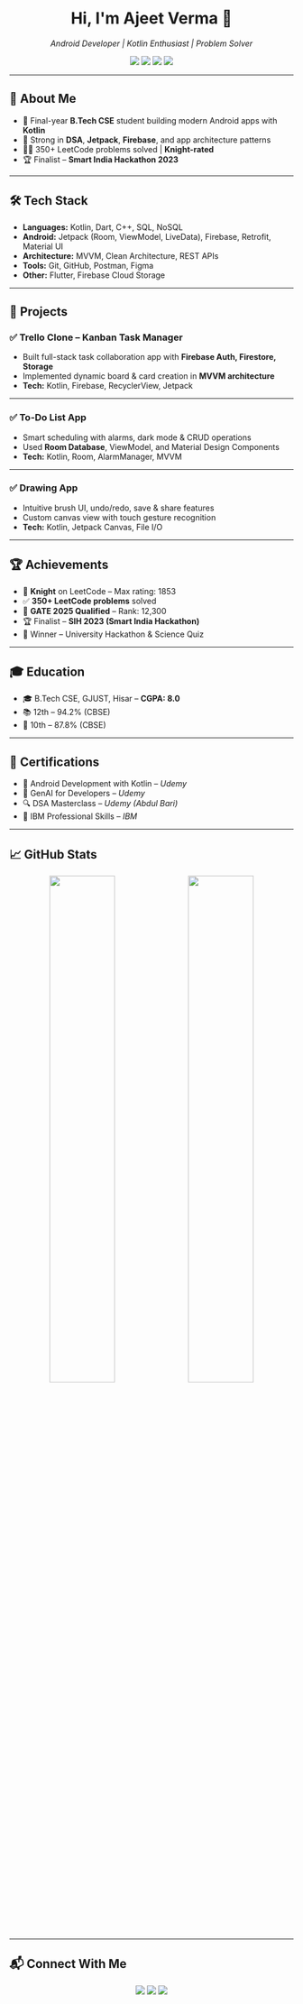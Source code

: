 <h1 align="center">Hi, I'm Ajeet Verma 👋</h1>
<p align="center"><i>Android Developer | Kotlin Enthusiast | Problem Solver</i></p>

<p align="center">
  <img src="https://img.shields.io/badge/Kotlin-0095D5?style=for-the-badge&logo=kotlin&logoColor=white" />
  <img src="https://img.shields.io/badge/Flutter-02569B?style=for-the-badge&logo=flutter&logoColor=white" />
  <img src="https://img.shields.io/badge/C++-00599C?style=for-the-badge&logo=c%2B%2B&logoColor=white" />
  <img src="https://img.shields.io/badge/Firebase-ffca28?style=for-the-badge&logo=firebase&logoColor=black" />
</p>

---

## 🚀 About Me

- 📱 Final-year **B.Tech CSE** student building modern Android apps with **Kotlin**  
- 🧠 Strong in **DSA**, **Jetpack**, **Firebase**, and app architecture patterns  
- 👨‍💻 350+ LeetCode problems solved | **Knight-rated**  
- 🏆 Finalist – **Smart India Hackathon 2023**

---

## 🛠️ Tech Stack

- **Languages:** Kotlin, Dart, C++, SQL, NoSQL  
- **Android:** Jetpack (Room, ViewModel, LiveData), Firebase, Retrofit, Material UI  
- **Architecture:** MVVM, Clean Architecture, REST APIs  
- **Tools:** Git, GitHub, Postman, Figma  
- **Other:** Flutter, Firebase Cloud Storage

---

## 💼 Projects

### ✅ Trello Clone – Kanban Task Manager
- Built full-stack task collaboration app with **Firebase Auth, Firestore, Storage**
- Implemented dynamic board & card creation in **MVVM architecture**
- **Tech:** Kotlin, Firebase, RecyclerView, Jetpack

---

### ✅ To-Do List App
- Smart scheduling with alarms, dark mode & CRUD operations
- Used **Room Database**, ViewModel, and Material Design Components
- **Tech:** Kotlin, Room, AlarmManager, MVVM

---

### ✅ Drawing App
- Intuitive brush UI, undo/redo, save & share features
- Custom canvas view with touch gesture recognition
- **Tech:** Kotlin, Jetpack Canvas, File I/O

---

## 🏆 Achievements

- 🧠 **Knight** on LeetCode – Max rating: 1853  
- ✅ **350+ LeetCode problems** solved  
- 🎯 **GATE 2025 Qualified** – Rank: 12,300  
- 🏆 Finalist – **SIH 2023 (Smart India Hackathon)**  
- 🥇 Winner – University Hackathon & Science Quiz

---

## 🎓 Education

- 🎓 B.Tech CSE, GJUST, Hisar – **CGPA: 8.0**
- 📚 12th – 94.2% (CBSE)  
- 📘 10th – 87.8% (CBSE)

---

## 📜 Certifications

- 📱 Android Development with Kotlin – *Udemy*  
- 🧠 GenAI for Developers – *Udemy*  
- 🔍 DSA Masterclass – *Udemy (Abdul Bari)*  
- 💼 IBM Professional Skills – *IBM*

---

## 📈 GitHub Stats

<p align="center">
  <img src="https://github-readme-stats.vercel.app/api?username=ajeet-verma-0&show_icons=true&theme=radical" width="48%" />
  <img src="https://github-readme-streak-stats.herokuapp.com/?user=ajeet-verma-0&theme=radical" width="48%" />
</p>

---

## 📬 Connect With Me

<p align="center">
  <a href="https://www.linkedin.com/in/ajeet-verma-0aa410251"><img src="https://img.shields.io/badge/LinkedIn-0077B5?style=for-the-badge&logo=linkedin&logoColor=white" /></a>
  <a href="https://leetcode.com/u/Ajeet_Verma_1/"><img src="https://img.shields.io/badge/LeetCode-FFA116?style=for-the-badge&logo=leetcode&logoColor=black" /></a>
  <a href="mailto:ajeetv615@gmail.com"><img src="https://img.shields.io/badge/Gmail-D14836?style=for-the-badge&logo=gmail&logoColor=white" /></a>
</p>
